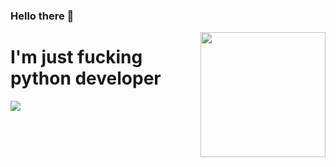 ### Hello there 👋
<img align='right' src='https://user-images.githubusercontent.com/5713670/87202985-820dcb80-c2b6-11ea-9f56-7ec461c497c3.gif' width='200'>


# I'm just fucking python developer

<a href="https://t.me/ShadowRazea">
<img src="https://img.shields.io/badge/telegram-2CA5E0?style=for-the-badge&logo=telegram&logoColor=white">
